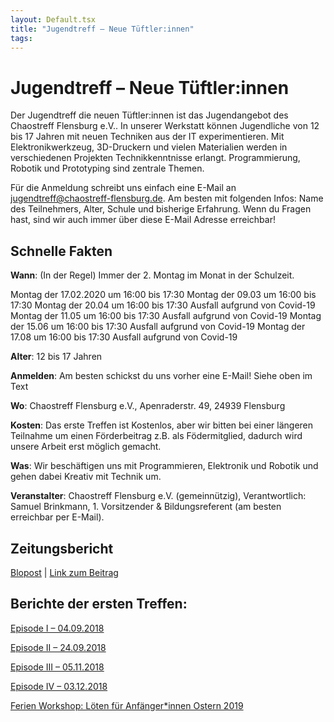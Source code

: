 ```yaml
---
layout: Default.tsx
title: "Jugendtreff – Neue Tüftler:innen"
tags:
---
```


# Jugendtreff – Neue Tüftler:innen

Der Jugendtreff die neuen Tüftler:innen ist das Jugendangebot des Chaostreff
Flensburg e.V.. In unserer Werkstatt können Jugendliche von 12 bis 17 Jahren mit
neuen Techniken aus der IT experimentieren. Mit Elektronikwerkzeug, 3D-Druckern
und vielen Materialien werden in verschiedenen Projekten Technikkenntnisse
erlangt. Programmierung, Robotik und Prototyping sind zentrale Themen.

Für die Anmeldung schreibt uns einfach eine E-Mail an
jugendtreff@chaostreff-flensburg.de. Am besten mit folgenden Infos: Name des
Teilnehmers, Alter, Schule und bisherige Erfahrung. Wenn du Fragen hast, sind
wir auch immer über diese E-Mail Adresse erreichbar!

## Schnelle Fakten

**Wann**: (In der Regel) Immer der 2. Montag im Monat in der Schulzeit.

Montag der 17.02.2020 um 16:00 bis 17:30 Montag der 09.03 um 16:00 bis 17:30
Montag der 20.04 um 16:00 bis 17:30 Ausfall aufgrund von Covid-19 Montag der
11.05 um 16:00 bis 17:30 Ausfall aufgrund von Covid-19 Montag der 15.06 um 16:00
bis 17:30 Ausfall aufgrund von Covid-19 Montag der 17.08 um 16:00 bis 17:30
Ausfall aufgrund von Covid-19

**Alter**: 12 bis 17 Jahren

**Anmelden**: Am besten schickst du uns vorher eine E-Mail! Siehe oben im Text

**Wo**: Chaostreff Flensburg e.V., Apenraderstr. 49, 24939 Flensburg

**Kosten**: Das erste Treffen ist Kostenlos, aber wir bitten bei einer längeren
Teilnahme um einen Förderbeitrag z.B. als Födermitglied, dadurch wird unsere
Arbeit erst möglich gemacht.

**Was**: Wir beschäftigen uns mit Programmieren, Elektronik und Robotik und
gehen dabei Kreativ mit Technik um.

**Veranstalter**: Chaostreff Flensburg e.V. (gemeinnützig), Verantwortlich:
Samuel Brinkmann, 1. Vorsitzender & Bildungsreferent (am besten erreichbar per
E-Mail).

## Zeitungsbericht

[Blopost](https://chaostreff-flensburg.de/2018/bericht-der-flensborg-avis/) |
[Link zum Beitrag](https://www.fla.de/wp/dailys/softwareprogrammoerer-laerer-boern-at-lave-robotter/)

## Berichte der ersten Treffen:

[Episode I – 04.09.2018](https://chaostreff-flensburg.de/2018/episode-1-des-jugendtreffs-neue-tueftler/)

[Episode II – 24.09.2018](https://chaostreff-flensburg.de/2018/episode-ii-des-jugendtreffs-neue-tueftler/)

[Episode III – 05.11.2018](https://chaostreff-flensburg.de/2018/episode-iii-der-neuen-tueftler-vom-05-11-2018/)

[Episode IV – 03.12.2018](https://chaostreff-flensburg.de/2018/episode-iv-der-neuen-tueftler-vom-03-12-2018/)

[Ferien Workshop: Löten für Anfänger*innen Ostern 2019](https://chaostreff-flensburg.de/2019/ferien-workshop-loeten-fuer-anfaengerinnen/)
